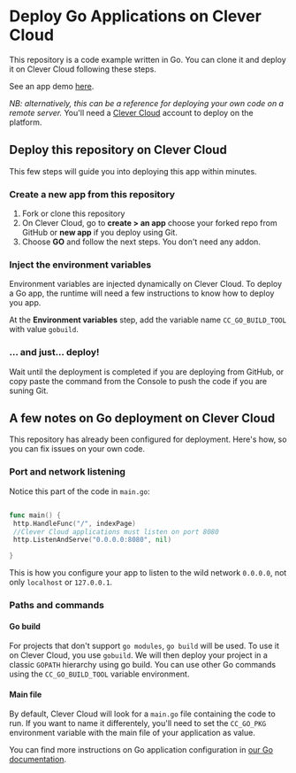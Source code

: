# Deploy Go Applications on Clever Cloud

This repository is a code example written in Go. You can clone it and deploy it on Clever Cloud following these steps.

See an app demo [here](https://gogogo.cleverapps.io).

_NB: alternatively, this can be a reference for deploying your own code on a remote server._
You'll need a [Clever Cloud](https://clever-cloud.com) account to deploy on the platform.

## Deploy this repository on Clever Cloud

This few steps will guide you into deploying this app within minutes. 

### Create a new app from this repository

1. Fork  or clone this repository
2. On Clever Cloud, go to **create > an app** choose your forked repo from GitHub or **new app** if you deploy using Git.
3. Choose **GO** and follow the next steps. You don't need any addon.

### Inject the environment variables

Environment variables are injected dynamically on Clever Cloud. To deploy a Go app, the runtime will need a few instructions to know how to deploy you app.

At the **Environment variables** step, add the variable name `CC_GO_BUILD_TOOL` with value `gobuild`.

### ... and just... deploy!

Wait until the deployment is completed if you are deploying from GitHub, or copy paste the command from the Console to push the code if you are suning Git.  

## A few notes on Go deployment on Clever Cloud

This repository has already been configured for deployment. Here's how, so you can fix issues on your own code.

### Port and network listening

Notice this part of the code in `main.go`:

```go

func main() {
 http.HandleFunc("/", indexPage)
 //Clever Cloud applications must listen on port 8080
 http.ListenAndServe("0.0.0.0:8080", nil)

}
 ```

This is how you configure your app to listen to the wild network `0.0.0.0`, not only `localhost` or `127.0.0.1`.

### Paths and commands

#### Go build

For projects that don't support `go modules`, `go build` will be used. To use it on Clever Cloud, you use `gobuild`.  We will then deploy your project in a classic `GOPATH` hierarchy using go build. You can use other Go commands using the `CC_GO_BUILD_TOOL` variable environment.

#### Main file

By default, Clever Cloud will look for a `main.go` file containing the code to run. If you want to name it differentely, you'll need to set the `CC_GO_PKG` environment variable with the main file of your application as value.

You can find more instructions on Go application configuration in [our Go documentation](https://www.clever-cloud.com/doc/deploy/application/golang/go/#configure-your-go-application).

